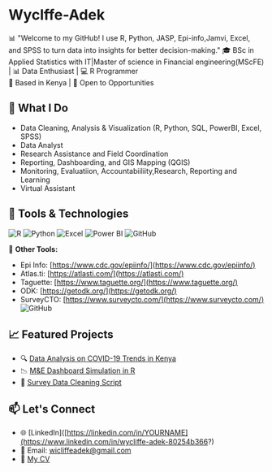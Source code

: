 # Wyclffe-Adek
📊 "Welcome to my GitHub! I use R, Python, JASP, Epi-info,Jamvi, Excel, and SPSS to turn data into insights for better decision-making."
🎓 BSc in Applied Statistics with IT|Master of science in Financial engineering(MScFE) | 📊 Data Enthusiast | 💻 R Programmer  
📍 Based in Kenya | 💼 Open to Opportunities  

## 🚀 What I Do
- Data Cleaning, Analysis & Visualization (R, Python, SQL, PowerBI, Excel, SPSS)
- Data Analyst                 
- Research Assistance and Field Coordination
- Reporting, Dashboarding, and GIS Mapping (QGIS)
- Monitoring, Evaluatiion, Accountabiiliity,Research, Reporting and Learning
- Virtual Assistant 

## 🧰 Tools & Technologies

![R](https://img.shields.io/badge/R-276DC3?style=for-the-badge&logo=r&logoColor=white)
![Python](https://img.shields.io/badge/Python-3776AB?style=for-the-badge&logo=python&logoColor=white)
![Excel](https://img.shields.io/badge/Excel-217346?style=for-the-badge&logo=microsoft-excel&logoColor=white)
![Power BI](https://img.shields.io/badge/PowerBI-F2C811?style=for-the-badge&logo=powerbi&logoColor=black)
![GitHub](https://img.shields.io/badge/GitHub-181717?style=for-the-badge&logo=github&logoColor=white)

🧪 **Other Tools:**
- Epi Info: [https://www.cdc.gov/epiinfo/](https://www.cdc.gov/epiinfo/)
- Atlas.ti: [https://atlasti.com/](https://atlasti.com/)
- Taguette: [https://www.taguette.org/](https://www.taguette.org/)
- ODK: [https://getodk.org/](https://getodk.org/)
- SurveyCTO: [https://www.surveycto.com/](https://www.surveycto.com/)
![GitHub](https://img.shields.io/badge/GitHub-181717?style=for-the-badge&logo=github)

## 📈 Featured Projects
- 🔍 [Data Analysis on COVID-19 Trends in Kenya](https://github.com/YOUR_USERNAME/COVID-Kenya-Analysis)
- 📉 [M&E Dashboard Simulation in R](https://github.com/YOUR_USERNAME/ME-Dashboard-R)
- 🧪 [Survey Data Cleaning Script](https://github.com/YOUR_USERNAME/survey-data-cleaning)

## 📫 Let's Connect
- 🌐 [LinkedIn]([https://linkedin.com/in/YOURNAME](https://www.linkedin.com/in/wycliffe-adek-80254b366?)
- 📧 Email: wicliffeadek@gmail.com
- 📝 [My CV](https://your-cv-link)


